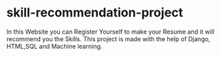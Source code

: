 # skill-recommendation-project
In this Website you can Register Yourself to make your Resume and it will recommend you the Skills.
This project is made with the help of Django, HTML,SQL and Machine learning.
